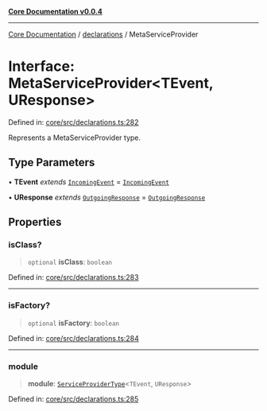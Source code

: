 [**Core Documentation v0.0.4**](../../README.md)

***

[Core Documentation](../../modules.md) / [declarations](../README.md) / MetaServiceProvider

# Interface: MetaServiceProvider\<TEvent, UResponse\>

Defined in: [core/src/declarations.ts:282](https://github.com/stonemjs/core/blob/e4675fc5d1a8e120fdb4d54e226a2496fdda3681/src/declarations.ts#L282)

Represents a MetaServiceProvider type.

## Type Parameters

• **TEvent** *extends* [`IncomingEvent`](../../events/IncomingEvent/classes/IncomingEvent.md) = [`IncomingEvent`](../../events/IncomingEvent/classes/IncomingEvent.md)

• **UResponse** *extends* [`OutgoingResponse`](../../events/OutgoingResponse/classes/OutgoingResponse.md) = [`OutgoingResponse`](../../events/OutgoingResponse/classes/OutgoingResponse.md)

## Properties

### isClass?

> `optional` **isClass**: `boolean`

Defined in: [core/src/declarations.ts:283](https://github.com/stonemjs/core/blob/e4675fc5d1a8e120fdb4d54e226a2496fdda3681/src/declarations.ts#L283)

***

### isFactory?

> `optional` **isFactory**: `boolean`

Defined in: [core/src/declarations.ts:284](https://github.com/stonemjs/core/blob/e4675fc5d1a8e120fdb4d54e226a2496fdda3681/src/declarations.ts#L284)

***

### module

> **module**: [`ServiceProviderType`](../type-aliases/ServiceProviderType.md)\<`TEvent`, `UResponse`\>

Defined in: [core/src/declarations.ts:285](https://github.com/stonemjs/core/blob/e4675fc5d1a8e120fdb4d54e226a2496fdda3681/src/declarations.ts#L285)
